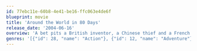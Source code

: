 ```yaml
---
id: 77ebc11e-60b8-4e41-be16-ffc063e4de6f
blueprint: movie
title: 'Around the World in 80 Days'
release_date: '2004-06-16'
overview: 'A bet pits a British inventor, a Chinese thief and a French artist on a worldwide adventure that they can circle the globe in 80 days.'
genres: '[{"id": 28, "name": "Action"}, {"id": 12, "name": "Adventure"}, {"id": 35, "name": "Comedy"}]'
---
```


